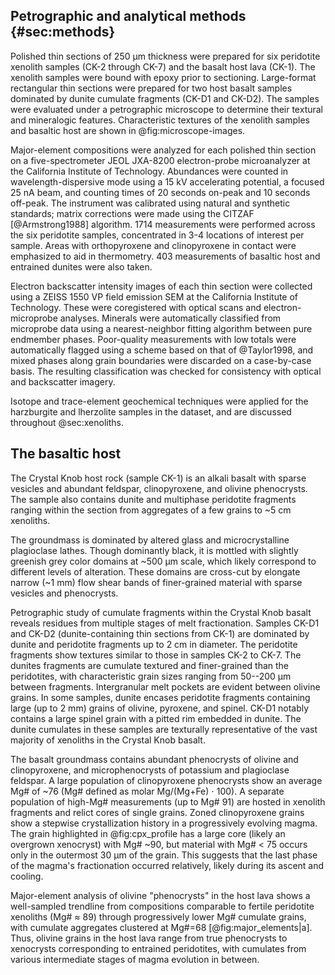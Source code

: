 ## Petrographic and analytical methods {#sec:methods}

Polished thin sections of 250 µm thickness were
prepared for six peridotite xenolith samples
(CK-2 through CK-7) and the basalt host lava (CK-1). The
xenolith samples were bound with epoxy prior to sectioning.
Large-format rectangular thin sections were prepared
for two host basalt samples dominated
by dunite cumulate fragments (CK-D1 and CK-D2).
The samples were evaluated under a petrographic microscope to determine
their textural and mineralogic features. Characteristic textures of the
xenolith samples and basaltic host are shown in @fig:microscope-images.

Major-element compositions were
analyzed for each polished thin section on a five-spectrometer JEOL JXA-8200
electron-probe microanalyzer at the California Institute of Technology.
Abundances were counted in wavelength-dispersive mode using a 15 kV
accelerating potential, a focused 25 nA beam, and counting times of 20
seconds on-peak and 10 seconds off-peak. The instrument was calibrated using natural and
synthetic standards; matrix corrections were made using the CITZAF
[@Armstrong1988] algorithm. 1714 measurements were performed across the
six peridotite samples, concentrated in 3-4 locations of interest per
sample. Areas with orthopyroxene and clinopyroxene in contact were emphasized to
aid in thermometry. 403 measurements of basaltic host and entrained dunites were also taken.

Electron backscatter intensity
images of each thin section were collected using a ZEISS 1550 VP field
emission SEM at the California Institute of Technology. These were
coregistered with optical scans and electron-microprobe analyses.
Minerals were automatically classified from microprobe data
using a nearest-neighbor fitting algorithm between pure endmember
phases. Poor-quality measurements with low totals were automatically
flagged using a scheme based on that of @Taylor1998, and mixed phases
along grain boundaries were discarded on a case-by-case basis.
The resulting classification was checked for consistency with optical
and backscatter imagery.

Isotope and trace-element geochemical techniques were applied
for the harzburgite and lherzolite samples in the dataset, and are
discussed throughout @sec:xenoliths.

## The basaltic host

The Crystal Knob host rock (sample CK-1) is an alkali basalt
with sparse vesicles and abundant feldspar, clinopyroxene, and olivine phenocrysts.
The sample also contains dunite and multiphase peridotite fragments
ranging within the section from aggregates of a few grains to ~5 cm
xenoliths.

The groundmass is dominated by altered glass and microcrystalline
plagioclase lathes.
Though dominantly black, it is mottled with slightly greenish grey color domains
at ~500 µm scale, which likely correspond to different levels of alteration.
These domains are cross-cut by elongate narrow (~1 mm) flow shear bands of
finer-grained material with sparse vesicles and phenocrysts.

Petrographic study of cumulate fragments within the Crystal Knob
basalt reveals residues from multiple stages of melt fractionation.
Samples CK-D1 and CK-D2 (dunite-containing thin sections from CK-1) are dominated
by dunite and peridotite fragments up to 2 cm in diameter. The
peridotite fragments show textures similar to those in samples CK-2 to CK-7.
The dunites fragments are cumulate textured and finer-grained than the peridotites,
with characteristic grain sizes ranging from 50--200 µm between fragments.
Intergranular melt pockets are evident between olivine grains.
In some samples, dunite encases peridotite fragments containing large (up to
2 mm) grains of olivine, pyroxene, and spinel.
CK-D1 notably contains a large spinel grain with a
pitted rim embedded in dunite.
The dunite cumulates in these samples are texturally representative of
the vast majority of xenoliths in the Crystal Knob basalt.

The basalt groundmass contains abundant phenocrysts of olivine and clinopyroxene,
and microphenocrysts of potassium and plagioclase feldspar.
A large population of clinopyroxene phenocrysts show an average Mg# of ~76
(Mg# defined as molar Mg/(Mg+Fe) $\cdot$ 100).
A separate population of high-Mg# measurements (up to Mg# 91) are hosted
in xenolith fragments and relict cores of single grains.
Zoned clinopyroxene grains show a stepwise crystallization
history in a progressively evolving magma. The grain highlighted in
@fig:cpx_profile has a large core (likely an overgrown xenocryst)
with Mg# ~90, but material with Mg# < 75
occurs only in the outermost 30 µm of the grain. This suggests that the
last phase of the magma's fractionation occurred relatively, likely
during its ascent and cooling.

Major-element analysis of olivine "phenocrysts" in the
host lava shows a well-sampled trendline from compositions comparable to fertile
peridotite xenoliths (Mg# $\approx$ 89) through
progressively lower Mg# cumulate grains,
with cumulate aggregates clustered at Mg#=68 [@fig:major_elements|a].
Thus, olivine grains in the host lava range from true phenocrysts
to xenocrysts corresponding to entrained peridotites,
with cumulates from various intermediate stages of magma evolution in
between.

